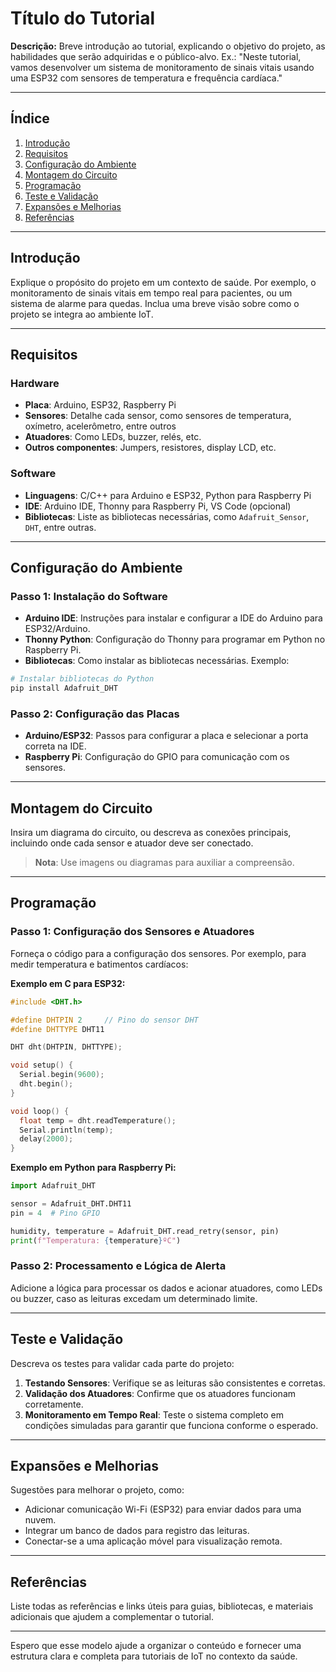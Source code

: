 # Título do Tutorial

**Descrição:** Breve introdução ao tutorial, explicando o objetivo do projeto, as habilidades que serão adquiridas e o público-alvo. Ex.: "Neste tutorial, vamos desenvolver um sistema de monitoramento de sinais vitais usando uma ESP32 com sensores de temperatura e frequência cardíaca."

---

## Índice

1. [Introdução](#introdução)
2. [Requisitos](#requisitos)
3. [Configuração do Ambiente](#configuração-do-ambiente)
4. [Montagem do Circuito](#montagem-do-circuito)
5. [Programação](#programação)
6. [Teste e Validação](#teste-e-validação)
7. [Expansões e Melhorias](#expansões-e-melhorias)
8. [Referências](#referências)

---

## Introdução

Explique o propósito do projeto em um contexto de saúde. Por exemplo, o monitoramento de sinais vitais em tempo real para pacientes, ou um sistema de alarme para quedas. Inclua uma breve visão sobre como o projeto se integra ao ambiente IoT.

---

## Requisitos

### Hardware

- **Placa**: Arduino, ESP32, Raspberry Pi
- **Sensores**: Detalhe cada sensor, como sensores de temperatura, oxímetro, acelerômetro, entre outros
- **Atuadores**: Como LEDs, buzzer, relés, etc.
- **Outros componentes**: Jumpers, resistores, display LCD, etc.

### Software

- **Linguagens**: C/C++ para Arduino e ESP32, Python para Raspberry Pi
- **IDE**: Arduino IDE, Thonny para Raspberry Pi, VS Code (opcional)
- **Bibliotecas**: Liste as bibliotecas necessárias, como `Adafruit_Sensor`, `DHT`, entre outras.

---

## Configuração do Ambiente

### Passo 1: Instalação do Software

- **Arduino IDE**: Instruções para instalar e configurar a IDE do Arduino para ESP32/Arduino.
- **Thonny Python**: Configuração do Thonny para programar em Python no Raspberry Pi.
- **Bibliotecas**: Como instalar as bibliotecas necessárias. Exemplo:

```bash
# Instalar bibliotecas do Python
pip install Adafruit_DHT
```

### Passo 2: Configuração das Placas

- **Arduino/ESP32**: Passos para configurar a placa e selecionar a porta correta na IDE.
- **Raspberry Pi**: Configuração do GPIO para comunicação com os sensores.

---

## Montagem do Circuito

Insira um diagrama do circuito, ou descreva as conexões principais, incluindo onde cada sensor e atuador deve ser conectado. 

> **Nota**: Use imagens ou diagramas para auxiliar a compreensão.

---

## Programação

### Passo 1: Configuração dos Sensores e Atuadores

Forneça o código para a configuração dos sensores. Por exemplo, para medir temperatura e batimentos cardíacos:

**Exemplo em C para ESP32:**

```cpp
#include <DHT.h>

#define DHTPIN 2     // Pino do sensor DHT
#define DHTTYPE DHT11 

DHT dht(DHTPIN, DHTTYPE);

void setup() {
  Serial.begin(9600);
  dht.begin();
}

void loop() {
  float temp = dht.readTemperature();
  Serial.println(temp);
  delay(2000);
}
```

**Exemplo em Python para Raspberry Pi:**

```python
import Adafruit_DHT

sensor = Adafruit_DHT.DHT11
pin = 4  # Pino GPIO

humidity, temperature = Adafruit_DHT.read_retry(sensor, pin)
print(f"Temperatura: {temperature}ºC")
```

### Passo 2: Processamento e Lógica de Alerta

Adicione a lógica para processar os dados e acionar atuadores, como LEDs ou buzzer, caso as leituras excedam um determinado limite.

---

## Teste e Validação

Descreva os testes para validar cada parte do projeto:

1. **Testando Sensores**: Verifique se as leituras são consistentes e corretas.
2. **Validação dos Atuadores**: Confirme que os atuadores funcionam corretamente.
3. **Monitoramento em Tempo Real**: Teste o sistema completo em condições simuladas para garantir que funciona conforme o esperado.

---

## Expansões e Melhorias

Sugestões para melhorar o projeto, como:

- Adicionar comunicação Wi-Fi (ESP32) para enviar dados para uma nuvem.
- Integrar um banco de dados para registro das leituras.
- Conectar-se a uma aplicação móvel para visualização remota.

---

## Referências

Liste todas as referências e links úteis para guias, bibliotecas, e materiais adicionais que ajudem a complementar o tutorial.

---

Espero que esse modelo ajude a organizar o conteúdo e fornecer uma estrutura clara e completa para tutoriais de IoT no contexto da saúde.

